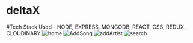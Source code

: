 # deltaX
#Tech Stack Used - NODE, EXPRESS, MONGODB, REACT, CSS, REDUX , CLOUDINARY
![home](https://github.com/indranilmondal901/deltaX/assets/122368872/c2933612-470a-4205-a4e6-d359602cb93b)
![AddSong](https://github.com/indranilmondal901/deltaX/assets/122368872/d80a988b-ab1c-4be2-b4d1-32f22b69fae2)
![addArtist](https://github.com/indranilmondal901/deltaX/assets/122368872/c4fdecfb-60d3-46df-ad1e-510c1a5944d3)
![search](https://github.com/indranilmondal901/deltaX/assets/122368872/927a6baa-89d6-4d0b-be6c-f4faabc1af92)
